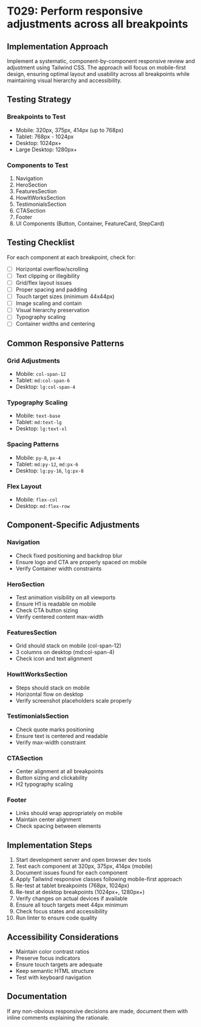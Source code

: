 # T029: Perform responsive adjustments across all breakpoints

## Implementation Approach

Implement a systematic, component-by-component responsive review and adjustment using Tailwind CSS. The approach will focus on mobile-first design, ensuring optimal layout and usability across all breakpoints while maintaining visual hierarchy and accessibility.

## Testing Strategy

### Breakpoints to Test
- Mobile: 320px, 375px, 414px (up to 768px)
- Tablet: 768px - 1024px
- Desktop: 1024px+
- Large Desktop: 1280px+

### Components to Test
1. Navigation
2. HeroSection
3. FeaturesSection
4. HowItWorksSection
5. TestimonialsSection
6. CTASection
7. Footer
8. UI Components (Button, Container, FeatureCard, StepCard)

## Testing Checklist

For each component at each breakpoint, check for:
- [ ] Horizontal overflow/scrolling
- [ ] Text clipping or illegibility
- [ ] Grid/flex layout issues
- [ ] Proper spacing and padding
- [ ] Touch target sizes (minimum 44x44px)
- [ ] Image scaling and contain
- [ ] Visual hierarchy preservation
- [ ] Typography scaling
- [ ] Container widths and centering

## Common Responsive Patterns

### Grid Adjustments
- Mobile: `col-span-12`
- Tablet: `md:col-span-6`
- Desktop: `lg:col-span-4`

### Typography Scaling
- Mobile: `text-base`
- Tablet: `md:text-lg`
- Desktop: `lg:text-xl`

### Spacing Patterns
- Mobile: `py-8`, `px-4`
- Tablet: `md:py-12`, `md:px-6`
- Desktop: `lg:py-16`, `lg:px-8`

### Flex Layout
- Mobile: `flex-col`
- Desktop: `md:flex-row`

## Component-Specific Adjustments

### Navigation
- Check fixed positioning and backdrop blur
- Ensure logo and CTA are properly spaced on mobile
- Verify Container width constraints

### HeroSection
- Test animation visibility on all viewports
- Ensure H1 is readable on mobile
- Check CTA button sizing
- Verify centered content max-width

### FeaturesSection
- Grid should stack on mobile (col-span-12)
- 3 columns on desktop (md:col-span-4)
- Check icon and text alignment

### HowItWorksSection
- Steps should stack on mobile
- Horizontal flow on desktop
- Verify screenshot placeholders scale properly

### TestimonialsSection
- Check quote marks positioning
- Ensure text is centered and readable
- Verify max-width constraint

### CTASection
- Center alignment at all breakpoints
- Button sizing and clickability
- H2 typography scaling

### Footer
- Links should wrap appropriately on mobile
- Maintain center alignment
- Check spacing between elements

## Implementation Steps

1. Start development server and open browser dev tools
2. Test each component at 320px, 375px, 414px (mobile)
3. Document issues found for each component
4. Apply Tailwind responsive classes following mobile-first approach
5. Re-test at tablet breakpoints (768px, 1024px)
5. Re-test at desktop breakpoints (1024px+, 1280px+)
6. Verify changes on actual devices if available
7. Ensure all touch targets meet 44px minimum
8. Check focus states and accessibility
9. Run linter to ensure code quality

## Accessibility Considerations

- Maintain color contrast ratios
- Preserve focus indicators
- Ensure touch targets are adequate
- Keep semantic HTML structure
- Test with keyboard navigation

## Documentation

If any non-obvious responsive decisions are made, document them with inline comments explaining the rationale.